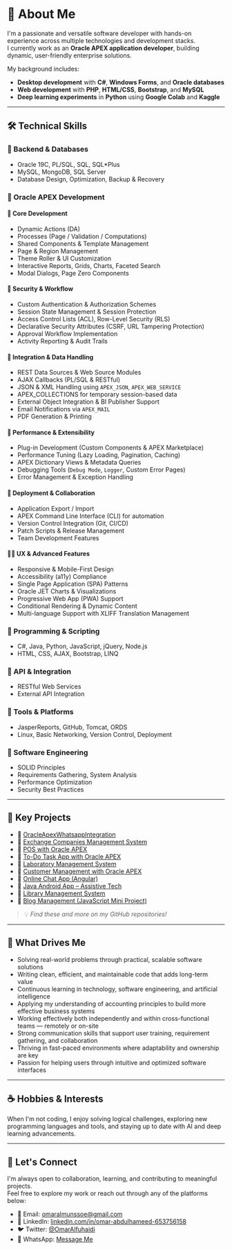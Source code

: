 # 👋 About Me

I'm a passionate and versatile software developer with hands-on experience across multiple technologies and development stacks.  
I currently work as an **Oracle APEX application developer**, building dynamic, user-friendly enterprise solutions.

My background includes:

- **Desktop development** with **C#**, **Windows Forms**, and **Oracle databases**
- **Web development** with **PHP**, **HTML/CSS**, **Bootstrap**, and **MySQL**
- **Deep learning experiments** in **Python** using **Google Colab** and **Kaggle**

---

## 🛠️ Technical Skills

### 🔹 Backend & Databases
- Oracle 19C, PL/SQL, SQL, SQL*Plus  
- MySQL, MongoDB, SQL Server 
- Database Design, Optimization, Backup & Recovery  

### 🔹 Oracle APEX Development

#### 🧱 Core Development
- Dynamic Actions (DA)  
- Processes (Page / Validation / Computations)  
- Shared Components & Template Management  
- Page & Region Management  
- Theme Roller & UI Customization  
- Interactive Reports, Grids, Charts, Faceted Search  
- Modal Dialogs, Page Zero Components  

#### 🔐 Security & Workflow
- Custom Authentication & Authorization Schemes  
- Session State Management & Session Protection  
- Access Control Lists (ACL), Row-Level Security (RLS)  
- Declarative Security Attributes (CSRF, URL Tampering Protection)  
- Approval Workflow Implementation  
- Activity Reporting & Audit Trails  

#### 🔗 Integration & Data Handling
- REST Data Sources & Web Source Modules  
- AJAX Callbacks (PL/SQL & RESTful)  
- JSON & XML Handling using `APEX_JSON`, `APEX_WEB_SERVICE`  
- APEX_COLLECTIONS for temporary session-based data  
- External Object Integration & BI Publisher Support  
- Email Notifications via `APEX_MAIL`  
- PDF Generation & Printing  

#### 🚀 Performance & Extensibility
- Plug-in Development (Custom Components & APEX Marketplace)  
- Performance Tuning (Lazy Loading, Pagination, Caching)  
- APEX Dictionary Views & Metadata Queries  
- Debugging Tools (`Debug Mode`, `Logger`, Custom Error Pages)  
- Error Management & Exception Handling  

#### 🧩 Deployment & Collaboration
- Application Export / Import  
- APEX Command Line Interface (CLI) for automation  
- Version Control Integration (Git, CI/CD)  
- Patch Scripts & Release Management  
- Team Development Features  

#### 🧑‍💻 UX & Advanced Features
- Responsive & Mobile-First Design  
- Accessibility (a11y) Compliance  
- Single Page Application (SPA) Patterns  
- Oracle JET Charts & Visualizations  
- Progressive Web App (PWA) Support  
- Conditional Rendering & Dynamic Content  
- Multi-language Support with XLIFF Translation Management  

### 🔹 Programming & Scripting
- C#, Java, Python, JavaScript, jQuery, Node.js  
- HTML, CSS, AJAX, Bootstrap, LINQ  

### 🔹 API & Integration
- RESTful Web Services  
- External API Integration  

### 🔹 Tools & Platforms
- JasperReports, GitHub, Tomcat, ORDS  
- Linux, Basic Networking, Version Control, Deployment  

### 🔹 Software Engineering
- SOLID Principles  
- Requirements Gathering, System Analysis  
- Performance Optimization  
- Security Best Practices  

---

## 💼 Key Projects

- 🔧 [OracleApexWhatsappIntegration](https://github.com/eng-omarfuhaidi/OracleApexWhatsappIntegration)
- 🔧 [Exchange Companies Management System](https://github.com/eng-omarfuhaidi/Exchange-Companies-Management-System-with-apex)
- 🔧 [POS with Oracle APEX](https://github.com/eng-omarfuhaidi/POS-with-oracle-apex)
- 🔧 [To-Do Task App with Oracle APEX](https://github.com/eng-omarfuhaidi/To-Do-Task-App-with-Oracle-Apex)
- 🔧 [Laboratory Management System](https://github.com/eng-omarfuhaidi/Laboraroty-management-system-with-oracle-apex)
- 🔧 [Customer Management with Oracle APEX](https://github.com/eng-omarfuhaidi/Customer-Management-with-Oracel-Apex)
- 🔧 [Online Chat App (Angular)](https://github.com/eng-omarfuhaidi/Online-Chat-web-application-with-angular)
- 🔧 [Java Android App – Assistive Tech](https://github.com/eng-omarfuhaidi/Java-Android-studio-project--helpe-blind-to-find-helper)
- 🔧 [Library Management System](https://github.com/eng-omarfuhaidi/Library-Management-System)
- 🔧 [Blog Management (JavaScript Mini Project)](https://github.com/eng-omarfuhaidi/blog-management-JavaScript-small-project)


> 💡 *Find these and more on my GitHub repositories!*

---

## 🎯 What Drives Me

- Solving real-world problems through practical, scalable software solutions  
- Writing clean, efficient, and maintainable code that adds long-term value  
- Continuous learning in technology, software engineering, and artificial intelligence  
- Applying my understanding of accounting principles to build more effective business systems  
- Working effectively both independently and within cross-functional teams — remotely or on-site  
- Strong communication skills that support user training, requirement gathering, and collaboration  
- Thriving in fast-paced environments where adaptability and ownership are key  
- Passion for helping users through intuitive and optimized software interfaces  


---

## ☕ Hobbies & Interests

When I'm not coding, I enjoy solving logical challenges, exploring new programming languages and tools, and staying up to date with AI and deep learning advancements.

---

## 🤝 Let's Connect

I'm always open to collaboration, learning, and contributing to meaningful projects.  
Feel free to explore my work or reach out through any of the platforms below:

- 📧 Email: [omaralmunssoe@gmail.com](mailto:omaralmunssoe@gmail.com)  
- 💼 LinkedIn: [linkedin.com/in/omar-abdulhameed-653756158](https://www.linkedin.com/in/omar-abdulhameed-653756158)  
- 🐦 Twitter: [@OmarAlfuhaidi](https://twitter.com/OmarAlfuhaidi)  
- 📱 WhatsApp: [Message Me](https://wa.me/967715581263)






<!---
eng-omarfuhaidi/eng-omarfuhaidi is a ✨ special ✨ repository because its `README.md` (this file) appears on your GitHub profile.
You can click the Preview link to take a look at your changes.
--->
